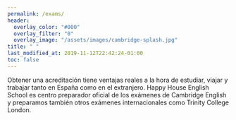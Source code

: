 ```yaml
---
permalink: /exams/
header:
  overlay_color: "#000"
  overlay_filter: "0"
  overlay_image: "/assets/images/cambridge-splash.jpg"
title: " "
last_modified_at: 2019-11-12T22:42:24-01:00
toc: false
---
```


Obtener una acreditación tiene ventajas reales a la hora de estudiar, viajar y trabajar tanto en España como en el extranjero. Happy House English School es centro preparador oficial de los exámenes de Cambridge English y preparamos también otros exámenes internacionales como Trinity College London.
